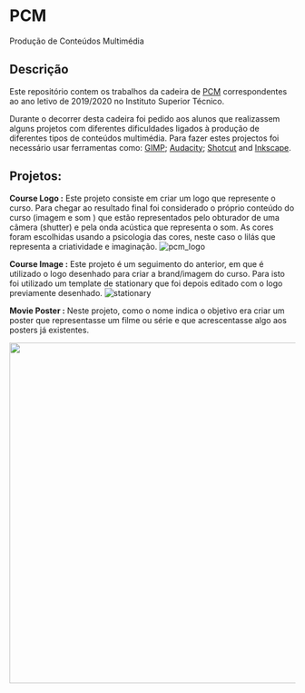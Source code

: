 # PCM
Produção de Conteúdos Multimédia

## Descrição

Este repositório contem os trabalhos da cadeira de [PCM](https://fenix.tecnico.ulisboa.pt/disciplinas/PCM264/2019-2020/2-semestre/pagina-inicial) correspondentes ao ano letivo de 2019/2020 no Instituto Superior Técnico.

Durante o decorrer desta cadeira foi pedido aos alunos que realizassem alguns projetos com diferentes dificuldades ligados à produção de diferentes tipos de conteúdos multimédia. Para fazer estes projectos foi necessário usar ferramentas como: [GIMP](https://www.gimp.org/); [Audacity](https://www.audacityteam.org/); [Shotcut](https://shotcut.org/) and [Inkscape](https://inkscape.org/).

## Projetos:

**Course Logo :** Este projeto consiste em criar um logo que represente o curso. Para chegar ao resultado final foi considerado o próprio conteúdo do curso (imagem e som ) que estão representados pelo obturador de uma câmera (shutter) e pela onda acústica que representa o som. As cores foram escolhidas usando a psicologia das cores, neste caso o lilás que representa a criatividade e imaginação.
![pcm_logo](https://user-images.githubusercontent.com/32324271/151159433-d6d41c73-f44b-48c1-93ad-e1965180e13f.png)

**Course Image :** Este projeto é um seguimento do anterior, em que é utilizado o logo desenhado para criar a brand/imagem do curso. Para isto foi utilizado um template de stationary que foi depois editado com o logo previamente desenhado.
![stationary](https://user-images.githubusercontent.com/32324271/151159800-3f2f08d1-543b-44ee-bef3-149f9641db56.png)

**Movie Poster :** Neste projeto, como o nome indica o objetivo era criar um poster que representasse um filme ou série e que acrescentasse algo aos posters já existentes.

<img src="https://user-images.githubusercontent.com/32324271/151160416-af052c6a-2bdd-4832-80b6-42ceab1da82b.png" height="600">


